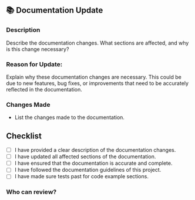 ## 📚 Documentation Update

### Description

Describe the documentation changes. What sections are affected, and why is this change necessary?

### Reason for Update:

Explain why these documentation changes are necessary. This could be due to new features, bug fixes, or improvements that need to be accurately reflected in the documentation.

### Changes Made

- List the changes made to the documentation.

## Checklist

- [ ] I have provided a clear description of the documentation changes.
- [ ] I have updated all affected sections of the documentation.
- [ ] I have ensured that the documentation is accurate and complete.
- [ ] I have followed the documentation guidelines of this project.
- [ ] I have made sure tests past for code example sections.

### Who can review?

